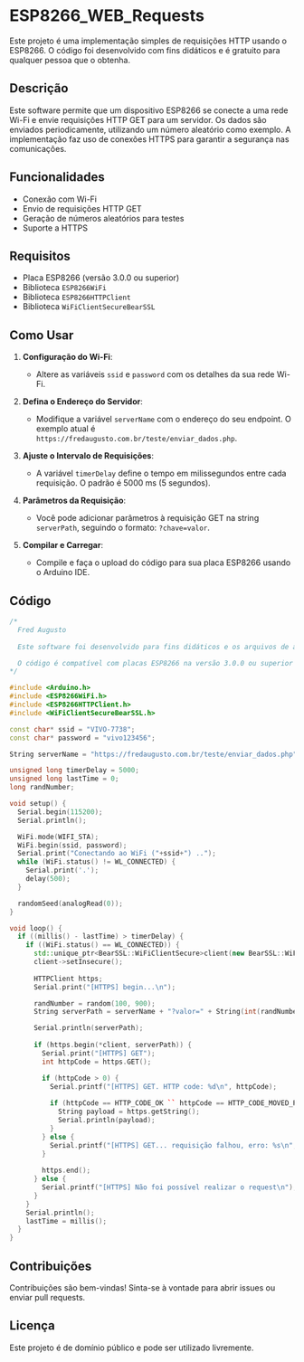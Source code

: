 # ESP8266_WEB_Requests

Este projeto é uma implementação simples de requisições HTTP usando o ESP8266. O código foi desenvolvido com fins didáticos e é gratuito para qualquer pessoa que o obtenha.

## Descrição

Este software permite que um dispositivo ESP8266 se conecte a uma rede Wi-Fi e envie requisições HTTP GET para um servidor. Os dados são enviados periodicamente, utilizando um número aleatório como exemplo. A implementação faz uso de conexões HTTPS para garantir a segurança nas comunicações.

## Funcionalidades

- Conexão com Wi-Fi
- Envio de requisições HTTP GET
- Geração de números aleatórios para testes
- Suporte a HTTPS

## Requisitos

- Placa ESP8266 (versão 3.0.0 ou superior)
- Biblioteca `ESP8266WiFi`
- Biblioteca `ESP8266HTTPClient`
- Biblioteca `WiFiClientSecureBearSSL`

## Como Usar

1. **Configuração do Wi-Fi**: 
   - Altere as variáveis `ssid` e `password` com os detalhes da sua rede Wi-Fi.

2. **Defina o Endereço do Servidor**:
   - Modifique a variável `serverName` com o endereço do seu endpoint. O exemplo atual é `https://fredaugusto.com.br/teste/enviar_dados.php`.

3. **Ajuste o Intervalo de Requisições**:
   - A variável `timerDelay` define o tempo em milissegundos entre cada requisição. O padrão é 5000 ms (5 segundos).

4. **Parâmetros da Requisição**:
   - Você pode adicionar parâmetros à requisição GET na string `serverPath`, seguindo o formato: `?chave=valor`.

5. **Compilar e Carregar**:
   - Compile e faça o upload do código para sua placa ESP8266 usando o Arduino IDE.

## Código

```cpp
/*
  Fred Augusto
  
  Este software foi desenvolvido para fins didáticos e os arquivos de associados são gratuitos a qualquer pessoa que obtenha uma cópia.

  O código é compatível com placas ESP8266 na versão 3.0.0 ou superior
*/

#include <Arduino.h>
#include <ESP8266WiFi.h>
#include <ESP8266HTTPClient.h>
#include <WiFiClientSecureBearSSL.h>

const char* ssid = "VIVO-7738";
const char* password = "vivo123456";

String serverName = "https://fredaugusto.com.br/teste/enviar_dados.php";

unsigned long timerDelay = 5000;
unsigned long lastTime = 0;
long randNumber;

void setup() {
  Serial.begin(115200);
  Serial.println();

  WiFi.mode(WIFI_STA);
  WiFi.begin(ssid, password);
  Serial.print("Conectando ao WiFi ("+ssid+") ..");
  while (WiFi.status() != WL_CONNECTED) {
    Serial.print('.');
    delay(500);
  }

  randomSeed(analogRead(0));
}

void loop() {
  if ((millis() - lastTime) > timerDelay) {
    if ((WiFi.status() == WL_CONNECTED)) {
      std::unique_ptr<BearSSL::WiFiClientSecure>client(new BearSSL::WiFiClientSecure);
      client->setInsecure();
      
      HTTPClient https;
      Serial.print("[HTTPS] begin...\n");

      randNumber = random(100, 900);
      String serverPath = serverName + "?valor=" + String(int(randNumber));

      Serial.println(serverPath);
      
      if (https.begin(*client, serverPath)) {
        Serial.print("[HTTPS] GET");
        int httpCode = https.GET();

        if (httpCode > 0) {
          Serial.printf("[HTTPS] GET. HTTP code: %d\n", httpCode);
          
          if (httpCode == HTTP_CODE_OK `` httpCode == HTTP_CODE_MOVED_PERMANENTLY) {
            String payload = https.getString();
            Serial.println(payload);
          }
        } else {
          Serial.printf("[HTTPS] GET... requisição falhou, erro: %s\n", https.errorToString(httpCode).c_str());
        }
  
        https.end();
      } else {
        Serial.printf("[HTTPS] Não foi possível realizar o request\n");
      }
    }
    Serial.println();    
    lastTime = millis();
  }
}
```

## Contribuições

Contribuições são bem-vindas! Sinta-se à vontade para abrir issues ou enviar pull requests.

## Licença

Este projeto é de domínio público e pode ser utilizado livremente.
